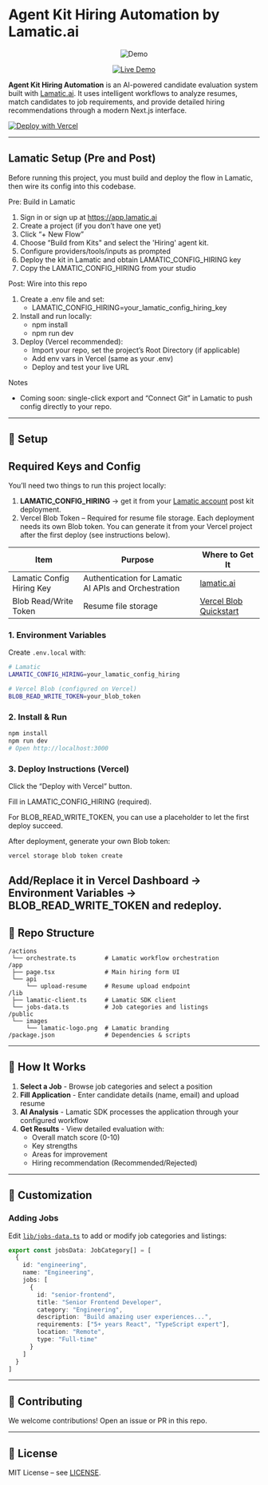 # Agent Kit Hiring Automation by Lamatic.ai

<p align="center">
  <img src="https://media0.giphy.com/media/v1.Y2lkPTc5MGI3NjExNGFzbnM2YjV0c2c4OTJtMmhtYjZmYWNyNWZkaG91Y2x6OTR1dzRiYyZlcD12MV9pbnRlcm5hbF9naWZfYnlfaWQmY3Q9Zw/3aM9X2uZyHXrXVWgDI/giphy.gif" alt="Demo" />
</p>

<p align="center">
  <a href="https://agent-kit-hiring.vercel.app" target="_blank">
    <img src="https://img.shields.io/badge/Live%20Demo-black?style=for-the-badge" alt="Live Demo" />
  </a>
</p>

**Agent Kit Hiring Automation** is an AI-powered candidate evaluation system built with [Lamatic.ai](https://lamatic.ai). It uses intelligent workflows to analyze resumes, match candidates to job requirements, and provide detailed hiring recommendations through a modern Next.js interface.

[![Deploy with Vercel](https://vercel.com/button)](https://vercel.com/new/clone?repository-url=https://github.com/Lamatic/AgentKit&root-directory=templates/automation/hiring&env=LAMATIC_CONFIG_HIRING,BLOB_READ_WRITE_TOKEN&envDescription=Your%20Lamatic%20Config%20Hiring%20key%20are%20required.&envLink=https://lamatic.ai/templates/agentkits/automation/agent-kit-hiring)

---

## Lamatic Setup (Pre and Post)

Before running this project, you must build and deploy the flow in Lamatic, then wire its config into this codebase.

Pre: Build in Lamatic
1. Sign in or sign up at https://app.lamatic.ai  
2. Create a project (if you don’t have one yet)  
3. Click “+ New Flow”  
4. Choose “Build from Kits" and select the 'Hiring' agent kit.  
5. Configure providers/tools/inputs as prompted  
6. Deploy the kit in Lamatic and obtain LAMATIC_CONFIG_HIRING key
7. Copy the LAMATIC_CONFIG_HIRING from your studio

Post: Wire into this repo
1. Create a .env file and set:
   - LAMATIC_CONFIG_HIRING=your_lamatic_config_hiring_key
3. Install and run locally:
   - npm install
   - npm run dev
4. Deploy (Vercel recommended):
   - Import your repo, set the project’s Root Directory (if applicable)
   - Add env vars in Vercel (same as your .env)
   - Deploy and test your live URL

Notes
- Coming soon: single-click export and “Connect Git” in Lamatic to push config directly to your repo.

---

## 🔑 Setup
## Required Keys and Config

You’ll need two things to run this project locally:  

1. **LAMATIC_CONFIG_HIRING** → get it from your [Lamatic account](https://lamatic.ai) post kit deployment.
2. Vercel Blob Token – Required for resume file storage. Each deployment needs its own Blob token. You can generate it from your Vercel project after the first deploy (see instructions below).


| Item              | Purpose                                      | Where to Get It                                 |
| ----------------- | -------------------------------------------- | ----------------------------------------------- |
| Lamatic Config Hiring Key  | Authentication for Lamatic AI APIs and Orchestration           | [lamatic.ai](https://lamatic.ai)                |
| Blob Read/Write Token   | Resume file storage                          | [Vercel Blob Quickstart](https://vercel.com/docs/storage/vercel-blob/quickstart)                    |

### 1. Environment Variables

Create `.env.local` with:

```bash
# Lamatic
LAMATIC_CONFIG_HIRING=your_lamatic_config_hiring

# Vercel Blob (configured on Vercel)
BLOB_READ_WRITE_TOKEN=your_blob_token
```

### 2. Install & Run

```bash
npm install
npm run dev
# Open http://localhost:3000
```

### 3. Deploy Instructions (Vercel)

Click the “Deploy with Vercel” button.

Fill in LAMATIC_CONFIG_HIRING (required).

For BLOB_READ_WRITE_TOKEN, you can use a placeholder to let the first deploy succeed.

After deployment, generate your own Blob token:

```bash
vercel storage blob token create
```

Add/Replace it in Vercel Dashboard → Environment Variables → BLOB_READ_WRITE_TOKEN and redeploy.
---

## 📂 Repo Structure

```
/actions
 └── orchestrate.ts        # Lamatic workflow orchestration
/app
 ├── page.tsx              # Main hiring form UI
 └── api
     └── upload-resume     # Resume upload endpoint
/lib
 ├── lamatic-client.ts     # Lamatic SDK client
 └── jobs-data.ts          # Job categories and listings
/public
 └── images
     └── lamatic-logo.png  # Lamatic branding
/package.json              # Dependencies & scripts
```

---

## 🎯 How It Works

1. **Select a Job** - Browse job categories and select a position
2. **Fill Application** - Enter candidate details (name, email) and upload resume
3. **AI Analysis** - Lamatic SDK processes the application through your configured workflow
4. **Get Results** - View detailed evaluation with:
   - Overall match score (0-10)
   - Key strengths
   - Areas for improvement
   - Hiring recommendation (Recommended/Rejected)

---

## 🔧 Customization

### Adding Jobs

Edit [`lib/jobs-data.ts`](./lib/jobs-data.ts) to add or modify job categories and listings:

```typescript
export const jobsData: JobCategory[] = [
  {
    id: "engineering",
    name: "Engineering",
    jobs: [
      {
        id: "senior-frontend",
        title: "Senior Frontend Developer",
        category: "Engineering",
        description: "Build amazing user experiences...",
        requirements: ["5+ years React", "TypeScript expert"],
        location: "Remote",
        type: "Full-time"
      }
    ]
  }
]
```

---

## 🤝 Contributing

We welcome contributions! Open an issue or PR in this repo.

---

## 📜 License

MIT License – see [LICENSE](./LICENSE).

